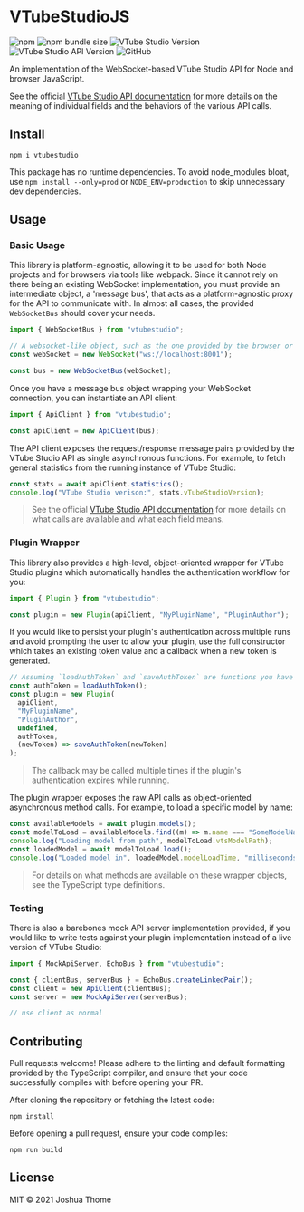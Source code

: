 # VTubeStudioJS

![npm](https://img.shields.io/npm/v/vtubestudio)
![npm bundle size](https://img.shields.io/bundlephobia/min/vtubestudio)
![VTube Studio Version](https://img.shields.io/github/package-json/vtubestudio.version/Hawkbat/VTubeStudioJS)
![VTube Studio API Version](https://img.shields.io/github/package-json/vtubestudio.apiVersion/Hawkbat/VTubeStudioJS)
![GitHub](https://img.shields.io/github/license/Hawkbat/VTubeStudioJS)

An implementation of the WebSocket-based VTube Studio API for Node and browser JavaScript.

See the official [VTube Studio API documentation](https://github.com/DenchiSoft/VTubeStudio) for more details on the meaning of individual fields and the behaviors of the various API calls.

## Install

```
npm i vtubestudio
```

This package has no runtime dependencies. To avoid node_modules bloat, use `npm install --only=prod` or `NODE_ENV=production` to skip unnecessary dev dependencies.

## Usage

### Basic Usage

This library is platform-agnostic, allowing it to be used for both Node projects and for browsers via tools like webpack. Since it cannot rely on there being an existing WebSocket implementation, you must provide an intermediate object, a 'message bus', that acts as a platform-agnostic proxy for the API to communicate with. In almost all cases, the provided `WebSocketBus` should cover your needs.

```javascript
import { WebSocketBus } from "vtubestudio";

// A websocket-like object, such as the one provided by the browser or a Node package like 'ws'
const webSocket = new WebSocket("ws://localhost:8001");

const bus = new WebSocketBus(webSocket);
```

Once you have a message bus object wrapping your WebSocket connection, you can instantiate an API client:

```javascript
import { ApiClient } from "vtubestudio";

const apiClient = new ApiClient(bus);
```

The API client exposes the request/response message pairs provided by the VTube Studio API as single asynchronous functions. For example, to fetch general statistics from the running instance of VTube Studio:

```javascript
const stats = await apiClient.statistics();
console.log("VTube Studio verison:", stats.vTubeStudioVersion);
```

> See the official [VTube Studio API documentation](https://github.com/DenchiSoft/VTubeStudio) for more details on what calls are available and what each field means.

### Plugin Wrapper

This library also provides a high-level, object-oriented wrapper for VTube Studio plugins which automatically handles the authentication workflow for you:

```javascript
import { Plugin } from "vtubestudio";

const plugin = new Plugin(apiClient, "MyPluginName", "PluginAuthor");
```

If you would like to persist your plugin's authentication across multiple runs and avoid prompting the user to allow your plugin, use the full constructor which takes an existing token value and a callback when a new token is generated.

```javascript
// Assuming `loadAuthToken` and `saveAuthToken` are functions you have written:
const authToken = loadAuthToken();
const plugin = new Plugin(
  apiClient,
  "MyPluginName",
  "PluginAuthor",
  undefined,
  authToken,
  (newToken) => saveAuthToken(newToken)
);
```

> The callback may be called multiple times if the plugin's authentication expires while running.

The plugin wrapper exposes the raw API calls as object-oriented asynchronous method calls. For example, to load a specific model by name:

```javascript
const availableModels = await plugin.models();
const modelToLoad = availableModels.find((m) => m.name === "SomeModelName");
console.log("Loading model from path", modelToLoad.vtsModelPath);
const loadedModel = await modelToLoad.load();
console.log("Loaded model in", loadedModel.modelLoadTime, "milliseconds");
```

> For details on what methods are available on these wrapper objects, see the TypeScript type definitions.

### Testing

There is also a barebones mock API server implementation provided, if you would like to write tests against your plugin implementation instead of a live version of VTube Studio:

```javascript
import { MockApiServer, EchoBus } from "vtubestudio";

const { clientBus, serverBus } = EchoBus.createLinkedPair();
const client = new ApiClient(clientBus);
const server = new MockApiServer(serverBus);

// use client as normal
```

## Contributing

Pull requests welcome! Please adhere to the linting and default formatting provided by the TypeScript compiler, and ensure that your code successfully compiles with before opening your PR.

After cloning the repository or fetching the latest code:

```
npm install
```

Before opening a pull request, ensure your code compiles:

```
npm run build
```

## License

MIT © 2021 Joshua Thome
